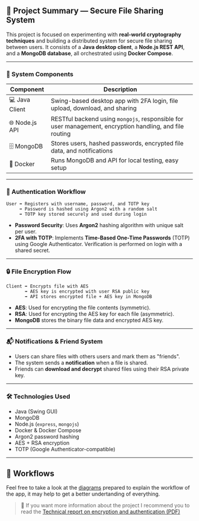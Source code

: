 
## 🔐 Project Summary — Secure File Sharing System

This project is focused on experimenting with **real-world cryptography techniques** and building a distributed system for secure file sharing between users. It consists of a **Java desktop client**, a **Node.js REST API**, and a **MongoDB database**, all orchestrated using **Docker Compose**.

---

### 🧩 System Components

| Component     | Description |
|---------------|-------------|
| 💻 Java Client | Swing-based desktop app with 2FA login, file upload, download, and sharing |
| 🌐 Node.js API | RESTful backend using `mongojs`, responsible for user management, encryption handling, and file routing |
| 🗄️ MongoDB      | Stores users, hashed passwords, encrypted file data, and notifications |
| 🐳 Docker       | Runs MongoDB and API for local testing, easy setup |

---

### 🔁 Authentication Workflow

```text
User ➡️ Registers with username, password, and TOTP key
     ➡️ Password is hashed using Argon2 with a random salt
     ➡️ TOTP key stored securely and used during login
````

* **Password Security**: Uses **Argon2** hashing algorithm with unique salt per user.
* **2FA with TOTP**: Implements **Time-Based One-Time Passwords** (TOTP) using Google Authenticator. Verification is performed on login with a shared secret.

---

### 🔒 File Encryption Flow

```text
Client ➡️ Encrypts file with AES
       ➡️ AES key is encrypted with user RSA public key
       ➡️ API stores encrypted file + AES key in MongoDB
```

* **AES**: Used for encrypting the file contents (symmetric).
* **RSA**: Used for encrypting the AES key for each file (asymmetric).
* **MongoDB** stores the binary file data and encrypted AES key.

---

### 📬 Notifications & Friend System

* Users can share files with others users and mark them as "friends".
* The system sends a **notification** when a file is shared.
* Friends can **download and decrypt** shared files using their RSA private key.

---

### 🛠 Technologies Used

* Java (Swing GUI)
* MongoDB
* Node.js (`express`, `mongojs`)
* Docker & Docker Compose
* Argon2 password hashing
* AES + RSA encryption
* TOTP (Google Authenticator-compatible)

---

## 🌊 Workflows

Feel free to take a look at the [diagrams](./workflows.md) prepared to explain the workflow of the app, it may help to get a better undertanding of everything.

> 📘 If you want more information about the project I recommend you to read the [Technical report on encryption and authentication (PDF)](./cryptography-report.pdf)
